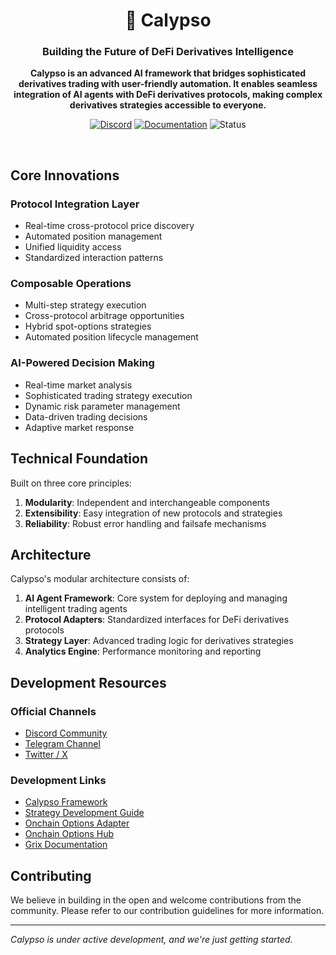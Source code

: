 <div align="center">
  <h1>🌊 Calypso</h1>
  <h3>Building the Future of DeFi Derivatives Intelligence</h3>
  
  <p>
    <strong>Calypso is an advanced AI framework that bridges sophisticated derivatives trading with user-friendly automation. It enables seamless integration of AI agents with DeFi derivatives protocols, making complex derivatives strategies accessible to everyone.</strong>
  </p>

  <p>
    <a href="https://discord.gg/ZgPpr9psqp"><img src="https://img.shields.io/discord/YOUR_DISCORD_ID?color=7289da&label=Discord&logo=discord&logoColor=white" alt="Discord"></a>
    <a href="https://docs.grix.finance"><img src="https://img.shields.io/badge/docs-grix.finance-blue" alt="Documentation"></a>
    <img src="https://img.shields.io/badge/Status-Alpha-orange" alt="Status">
  </p>

  <br/>
</div>

## Core Innovations

### Protocol Integration Layer

- Real-time cross-protocol price discovery
- Automated position management
- Unified liquidity access
- Standardized interaction patterns

### Composable Operations

- Multi-step strategy execution
- Cross-protocol arbitrage opportunities
- Hybrid spot-options strategies
- Automated position lifecycle management

### AI-Powered Decision Making

- Real-time market analysis
- Sophisticated trading strategy execution
- Dynamic risk parameter management
- Data-driven trading decisions
- Adaptive market response

## Technical Foundation

Built on three core principles:

1. **Modularity**: Independent and interchangeable components
2. **Extensibility**: Easy integration of new protocols and strategies
3. **Reliability**: Robust error handling and failsafe mechanisms

## Architecture

Calypso's modular architecture consists of:

1. **AI Agent Framework**: Core system for deploying and managing intelligent trading agents
2. **Protocol Adapters**: Standardized interfaces for DeFi derivatives protocols
3. **Strategy Layer**: Advanced trading logic for derivatives strategies
4. **Analytics Engine**: Performance monitoring and reporting

## Development Resources

### Official Channels

- [Discord Community](https://discord.gg/ZgPpr9psqp)
- [Telegram Channel](https://web.telegram.org/k/#@Calypso_by_Grix)
- [Twitter / X](https://x.com/calypso_by_grix)

### Development Links

- [Calypso Framework](https://github.com/grixprotocol/calypso)
- [Strategy Development Guide](https://github.com/grixprotocol/calypso/strategies)
- [Onchain Options Adapter](https://github.com/grixprotocol/defi-options-adapters)
- [Onchain Options Hub](https://github.com/grixprotocol/defi-options-hub)
- [Grix Documentation](https://docs.grix.finance)

## Contributing

We believe in building in the open and welcome contributions from the community. Please refer to our contribution guidelines for more information.

---

*Calypso is under active development, and we're just getting started.*
